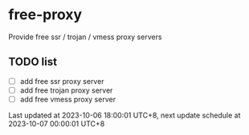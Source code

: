 
# free-proxy
Provide free ssr / trojan / vmess proxy servers


## TODO list
- [ ] add free ssr proxy server
- [ ] add free trojan proxy server
- [ ] add free vmess proxy server

Last updated at 2023-10-06 18:00:01 UTC+8, next update schedule at 2023-10-07 00:00:01 UTC+8

